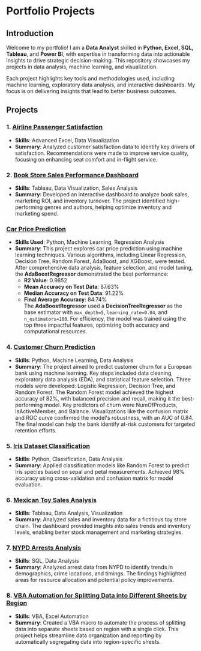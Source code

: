 # Portfolio Projects

## Introduction
Welcome to my portfolio! I am a **Data Analyst** skilled in **Python, Excel, SQL, Tableau**, and **Power BI**, with expertise in transforming data into actionable insights to drive strategic decision-making. This repository showcases my projects in data analysis, machine learning, and visualization.

Each project highlights key tools and methodologies used, including machine learning, exploratory data analysis, and interactive dashboards. My focus is on delivering insights that lead to better business outcomes.

## Projects

### 1. [Airline Passenger Satisfaction](./Airline%20Passenger%20Satisfaction)
   - **Skills**: Advanced Excel, Data Visualization  
   - **Summary**: Analyzed customer satisfaction data to identify key drivers of satisfaction. Recommendations were made to improve service quality, focusing on enhancing seat comfort and in-flight service.

### 2. [Book Store Sales Performance Dashboard](./Book%20Store%20Sales%20Performance%20Dashboard)
   - **Skills**: Tableau, Data Visualization, Sales Analysis  
   - **Summary**: Developed an interactive dashboard to analyze book sales, marketing ROI, and inventory turnover. The project identified high-performing genres and authors, helping optimize inventory and marketing spend.

### [Car Price Prediction](https://github.com/Arka772/Portfolio-Projects/tree/main/Car%20Price%20Prediction)
- **Skills Used**: Python, Machine Learning, Regression Analysis  
- **Summary**: This project explores car price prediction using machine learning techniques. Various algorithms, including Linear Regression, Decision Tree, Random Forest, AdaBoost, and XGBoost, were tested. After comprehensive data analysis, feature selection, and model tuning, the **AdaBoostRegressor** demonstrated the best performance:
  - **R2 Value**: 0.9852
  - **Mean Accuracy on Test Data**: 87.63%
  - **Median Accuracy on Test Data**: 91.22%
  - **Final Average Accuracy**: 84.74%  
  The **AdaBoostRegressor** used a **DecisionTreeRegressor** as the base estimator with `max_depth=5`, `learning_rate=0.04`, and `n_estimators=100`. For efficiency, the model was trained using the top three impactful features, optimizing both accuracy and computational resources.

### 4. [Customer Churn Prediction](./Customer%20Churn%20Prediction)
   - **Skills**: Python, Machine Learning, Data Analysis  
   - **Summary**: The project aimed to predict customer churn for a European bank using machine learning. Key steps included data cleaning, exploratory data analysis (EDA), and statistical feature selection. Three models were developed: Logistic Regression, Decision Tree, and Random Forest. The Random Forest model achieved the highest accuracy of 82%, with balanced precision and recall, making it the best-performing model. Key predictors of churn were NumOfProducts, IsActiveMember, and Balance. Visualizations like the confusion matrix and ROC curve confirmed the model's robustness, with an AUC of 0.84. The final model can help the bank identify at-risk customers for targeted retention efforts.

### 5. [Iris Dataset Classification](./Iris%20Dataset%20Classification)
   - **Skills**: Python, Classification, Data Analysis  
   - **Summary**: Applied classification models like Random Forest to predict Iris species based on sepal and petal measurements. Achieved 98% accuracy using cross-validation and confusion matrix for model evaluation.

### 6. [Mexican Toy Sales Analysis](./Mexican%20Toy%20Sales%20Analysis)
   - **Skills**: Tableau, Data Analysis, Visualization  
   - **Summary**: Analyzed sales and inventory data for a fictitious toy store chain. The dashboard provided insights into sales trends and inventory levels, enabling better stock management and marketing strategies.

### 7. [NYPD Arrests Analysis](./NYPD%20Arrests%20Analysis)
   - **Skills**: SQL, Data Analysis  
   - **Summary**: Analyzed arrest data from NYPD to identify trends in demographics, crime locations, and timings. The findings highlighted areas for resource allocation and potential policy improvements.
### 8. [VBA Automation for Splitting Data into Different Sheets by Region](./VBA%20Automation%20for%20Splitting%20Data)
   - **Skills**: VBA, Excel Automation
   - **Summary**: Created a VBA macro to automate the process of splitting data into separate sheets based on region with a single click. This project helps streamline data organization and reporting by automatically segregating data into region-specific sheets.

